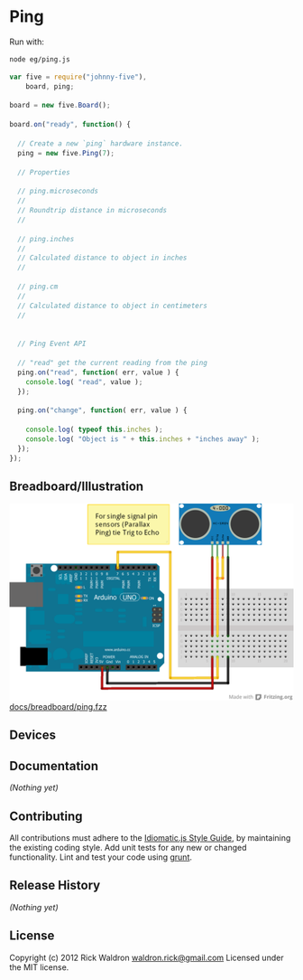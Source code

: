 # Ping

Run with:
```bash
node eg/ping.js
```


```javascript
var five = require("johnny-five"),
    board, ping;

board = new five.Board();

board.on("ready", function() {

  // Create a new `ping` hardware instance.
  ping = new five.Ping(7);

  // Properties

  // ping.microseconds
  //
  // Roundtrip distance in microseconds
  //

  // ping.inches
  //
  // Calculated distance to object in inches
  //

  // ping.cm
  //
  // Calculated distance to object in centimeters
  //


  // Ping Event API

  // "read" get the current reading from the ping
  ping.on("read", function( err, value ) {
    console.log( "read", value );
  });

  ping.on("change", function( err, value ) {

    console.log( typeof this.inches );
    console.log( "Object is " + this.inches + "inches away" );
  });
});

```

## Breadboard/Illustration

![docs/breadboard/ping.png](breadboard/ping.png)
[docs/breadboard/ping.fzz](breadboard/ping.fzz)



## Devices




## Documentation

_(Nothing yet)_









## Contributing
All contributions must adhere to the [Idiomatic.js Style Guide](https://github.com/rwldrn/idiomatic.js),
by maintaining the existing coding style. Add unit tests for any new or changed functionality. Lint and test your code using [grunt](https://github.com/cowboy/grunt).

## Release History
_(Nothing yet)_

## License
Copyright (c) 2012 Rick Waldron <waldron.rick@gmail.com>
Licensed under the MIT license.
